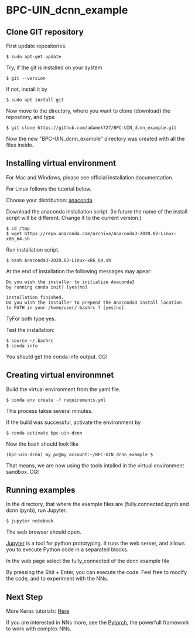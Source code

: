 # BPC-UIN_dcnn_example

## Clone GIT repository

First update repositories.
```
$ sudo apt-get update
```

Try, if the git is installed on your system
```
$ git --version
```

If not, install it by 
```
$ sudo apt install git
```

Now move to the directory, where you want to clone (download) the repository, and type
```
$ git clone https://github.com/adamek727/BPC-UIN_dcnn_example.git
```

Now the new "BPC-UIN_dcnn_example" directory was created with all the files inside.


## Installing virtual environment

For Mac and Windows, please see official installation documentation. 

For Linux follows the tutorial below.

Choose your distribution: [anaconda](https://www.anaconda.com/products/individual)


Download the anaconda installation script. (In future the name of the install script will be different. Change it to the current version.)
```
$ cd /tmp
$ wget https://repo.anaconda.com/archive/Anaconda3-2020.02-Linux-x86_64.sh
```

Run installation script.
```
$ bash Anaconda3-2020.02-Linux-x86_64.sh
```

At the end of installation the following messages may apear:

```
Do you wish the installer to initialize Anaconda3
by running conda init? [yes|no]
```

```
installation finished.
Do you wish the installer to prepend the Anaconda3 install location
to PATH in your /home/user/.bashrc ? [yes|no]
```
TyFor both type yes.

Test the installation:
```
$ source ~/.bashrc
$ conda info
```
You should get the conda info output. CG!


## Creating virtual environmnet

Build the virtual environment from the yaml file.
```
$ conda env create -f requirements.yml
```
This process takse several minutes. 

If the build was successful, activate the environment by
```
$ conda activate bpc-uin-dcnn
```

Now the bash should look like 
```
(bpc-uin-dcnn) my_pc@my_account:~/BPC-UIN_dcnn_example $
```
That means, we are now using the tools intalled in the virtual environment sandbox. CG!

## Running examples

In the directory, that where the example files are (fully.connected.ipynb and dcnn.ipynb), run Jupyter.
```
$ jupyter notebook
```

The web browser should open.

[Jupyter](https://jupyter.org/) is a tool for python prototyping. It runs the web server, and allows you to execute Python code in a separated blocks.

In the web page select the fully_connected of the dcnn example file

By pressing the Shit + Enter, you can execute the code. Feel free to modify the code, and to experiment with the NNs.

## Next Step

More Keras tutorials: [Here](https://keras.io/examples/)

If you are interested in NNs more, see the [Pytorch](https://pytorch.org/), the powerfull framework to work with complex NNs.
